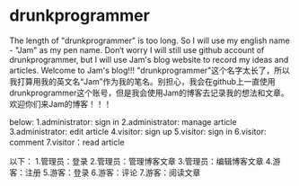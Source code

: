 # drunkprogrammer
The length of "drunkprogrammer" is too long. So I will use my english name - "Jam" as my pen name. Don‘t worry I will still use github account of  drunkprogrammer, but I will use Jam's blog website to record my ideas and articles.
Welcome to Jam's blog!!!
"drunkprogrammer"这个名字太长了，所以我打算用我的英文名“Jam”作为我的笔名。别担心，我会在github上一直使用drunkprogrammer这个账号，但是我会使用Jam的博客去记录我的想法和文章。
欢迎你们来Jam的博客！！！

below:
1.administrator: sign in
2.administrator: manage article
3.administrator: edit article
4.visitor: sign up
5.visitor: sign in
6.visitor: comment
7.visitor：read article


以下：
1.管理员：登录
2.管理员：管理博客文章
3.管理员：编辑博客文章
4.游客：注册
5.游客：登录
6.游客：评论
7.游客：阅读文章
